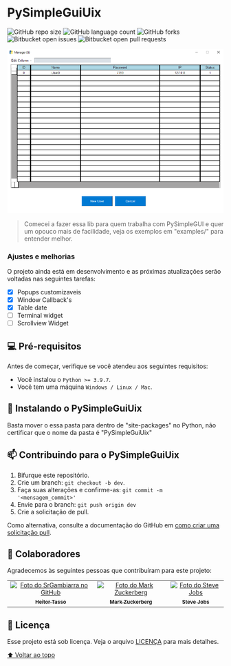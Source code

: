 # PySimpleGuiUix

<!---Esses são exemplos. Veja https://shields.io para outras pessoas ou para personalizar este conjunto de escudos. Você pode querer incluir dependências, status do projeto e informações de licença aqui--->

![GitHub repo size](https://img.shields.io/github/repo-size/Heitor-Tasso/PySimpleGuiUix?style=for-the-badge)
![GitHub language count](https://img.shields.io/github/languages/count/Heitor-Tasso/PySimpleGuiUix?style=for-the-badge)
![GitHub forks](https://img.shields.io/github/forks/Heitor-Tasso/PySimpleGuiUix?style=for-the-badge)
![Bitbucket open issues](https://img.shields.io/bitbucket/issues/Heitor-Tasso/PySimpleGuiUix?style=for-the-badge)
![Bitbucket open pull requests](https://img.shields.io/bitbucket/pr-raw/Heitor-Tasso/PySimpleGuiUix?style=for-the-badge)

<img src="examples/exemplo-image1.png" alt="exemplo imagem1">

> Comecei a fazer essa lib para quem trabalha com PySimpleGUI e quer um opouco mais
> de facilidade, veja os exemplos em "examples/" para entender melhor.

### Ajustes e melhorias

O projeto ainda está em desenvolvimento e as próximas atualizações serão voltadas nas seguintes tarefas:

- [x] Popups customizaveis
- [x] Window Callback's
- [x] Table date
- [ ] Terminal widget
- [ ] Scrollview Widget

## 💻 Pré-requisitos

Antes de começar, verifique se você atendeu aos seguintes requisitos:
<!---Estes são apenas requisitos de exemplo. Adicionar, duplicar ou remover conforme necessário--->
* Você instalou o `Python >= 3.9.7`.
* Você tem uma máquina `Windows / Linux / Mac`.

## 🚀 Instalando o PySimpleGuiUix

Basta mover o essa pasta para dentro de "site-packages" no Python,
não certificar que o nome da pasta é "PySimpleGuiUix"


## 📫 Contribuindo para o PySimpleGuiUix
<!---Se o seu README for longo ou se você tiver algum processo ou etapas específicas que deseja que os contribuidores sigam, considere a criação de um arquivo CONTRIBUTING.md separado--->

1. Bifurque este repositório.
2. Crie um branch: `git checkout -b dev`.
3. Faça suas alterações e confirme-as: `git commit -m '<mensagem_commit>'`
4. Envie para o branch: `git push origin dev`
5. Crie a solicitação de pull.

Como alternativa, consulte a documentação do GitHub em [como criar uma solicitação pull](https://help.github.com/en/github/collaborating-with-issues-and-pull-requests/creating-a-pull-request).

## 🤝 Colaboradores

Agradecemos às seguintes pessoas que contribuíram para este projeto:

<table>
  <tr>
    <td align="center">
      <a href="#">
        <img src="https://avatars.githubusercontent.com/u/87236158?v=4" width="100px;" alt="Foto do SrGambiarra no GitHub"/><br>
        <sub>
          <b>Heitor Tasso</b>
        </sub>
      </a>
    </td>
    <td align="center">
      <a href="#">
        <img src="https://s2.glbimg.com/FUcw2usZfSTL6yCCGj3L3v3SpJ8=/smart/e.glbimg.com/og/ed/f/original/2019/04/25/zuckerberg_podcast.jpg" width="100px;" alt="Foto do Mark Zuckerberg"/><br>
        <sub>
          <b>Mark Zuckerberg</b>
        </sub>
      </a>
    </td>
    <td align="center">
      <a href="#">
        <img src="https://miro.medium.com/max/360/0*1SkS3mSorArvY9kS.jpg" width="100px;" alt="Foto do Steve Jobs"/><br>
        <sub>
          <b>Steve Jobs</b>
        </sub>
      </a>
    </td>
  </tr>
</table>


## 📝 Licença

Esse projeto está sob licença. Veja o arquivo [LICENÇA](LICENSE.md) para mais detalhes.

[⬆ Voltar ao topo](#PySimpleGuiUix)<br>

